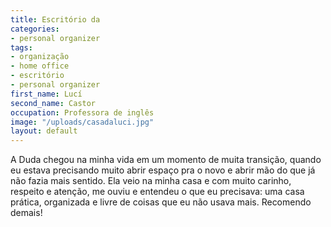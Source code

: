 ```yaml
---
title: Escritório da
categories:
- personal organizer
tags:
- organização
- home office
- escritório
- personal organizer
first_name: Lucí
second_name: Castor
occupation: Professora de inglês
image: "/uploads/casadaluci.jpg"
layout: default
---
```


A Duda chegou na minha vida em um momento de muita transição, quando eu estava precisando muito abrir espaço pra o novo e abrir mão do que já não fazia mais sentido. Ela veio na minha casa e com muito carinho, respeito e atenção, me ouviu e entendeu o que eu precisava: uma casa prática, organizada e livre de coisas que eu não usava mais. Recomendo demais!